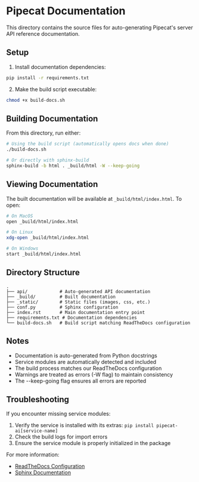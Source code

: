 # Pipecat Documentation

This directory contains the source files for auto-generating Pipecat's server API reference documentation.

## Setup

1. Install documentation dependencies:

```bash
pip install -r requirements.txt
```

2. Make the build script executable:

```bash
chmod +x build-docs.sh
```

## Building Documentation

From this directory, run either:

```bash
# Using the build script (automatically opens docs when done)
./build-docs.sh

# Or directly with sphinx-build
sphinx-build -b html . _build/html -W --keep-going
```

## Viewing Documentation

The built documentation will be available at `_build/html/index.html`. To open:

```bash
# On MacOS
open _build/html/index.html

# On Linux
xdg-open _build/html/index.html

# On Windows
start _build/html/index.html
```

## Directory Structure

```
.
├── api/            # Auto-generated API documentation
├── _build/         # Built documentation
├── _static/        # Static files (images, css, etc.)
├── conf.py         # Sphinx configuration
├── index.rst       # Main documentation entry point
├── requirements.txt # Documentation dependencies
└── build-docs.sh   # Build script matching ReadTheDocs configuration
```

## Notes

- Documentation is auto-generated from Python docstrings
- Service modules are automatically detected and included
- The build process matches our ReadTheDocs configuration
- Warnings are treated as errors (-W flag) to maintain consistency
- The --keep-going flag ensures all errors are reported

## Troubleshooting

If you encounter missing service modules:

1. Verify the service is installed with its extras: `pip install pipecat-ai[service-name]`
2. Check the build logs for import errors
3. Ensure the service module is properly initialized in the package

For more information:

- [ReadTheDocs Configuration](.readthedocs.yaml)
- [Sphinx Documentation](https://www.sphinx-doc.org/)
